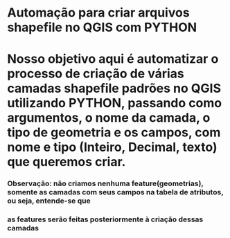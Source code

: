 # Automação para criar arquivos shapefile no QGIS com PYTHON

# Nosso objetivo aqui é automatizar o processo de criação de várias camadas shapefile padrões no QGIS utilizando PYTHON, passando como argumentos, o nome da camada, o tipo de geometria e os campos, com nome e tipo (Inteiro, Decimal, texto) que queremos criar.

### Observação: não criamos nenhuma feature(geometrias), somente as camadas com seus campos na tabela de atributos, ou seja, entende-se que
### as features serão feitas posteriormente à criação dessas camadas

